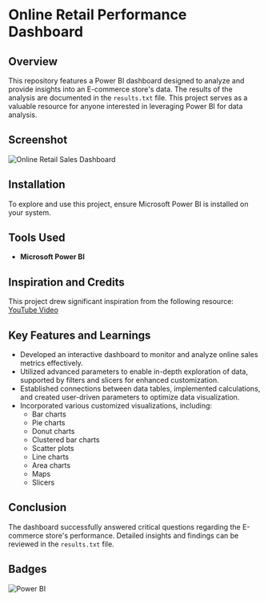 # Online Retail Performance Dashboard

## Overview  
This repository features a Power BI dashboard designed to analyze and provide insights into an E-commerce store's data. The results of the analysis are documented in the `results.txt` file. This project serves as a valuable resource for anyone interested in leveraging Power BI for data analysis.  

## Screenshot  
![Online Retail Sales Dashboard](https://github.com/user-attachments/assets/94d95e0d-4927-4fc5-ae63-072030f255e6)


## Installation  
To explore and use this project, ensure Microsoft Power BI is installed on your system.

## Tools Used  
- **Microsoft Power BI**

## Inspiration and Credits  
This project drew significant inspiration from the following resource:  
[YouTube Video](https://youtu.be/6cV3OwFrOkk)

## Key Features and Learnings  
- Developed an interactive dashboard to monitor and analyze online sales metrics effectively.  
- Utilized advanced parameters to enable in-depth exploration of data, supported by filters and slicers for enhanced customization.  
- Established connections between data tables, implemented calculations, and created user-driven parameters to optimize data visualization.  
- Incorporated various customized visualizations, including:  
  - Bar charts  
  - Pie charts  
  - Donut charts  
  - Clustered bar charts  
  - Scatter plots  
  - Line charts  
  - Area charts  
  - Maps  
  - Slicers  

## Conclusion  
The dashboard successfully answered critical questions regarding the E-commerce store's performance. Detailed insights and findings can be reviewed in the `results.txt` file.  

## Badges  
![Power BI](https://img.shields.io/badge/Power%20BI-YouTube-red)  
